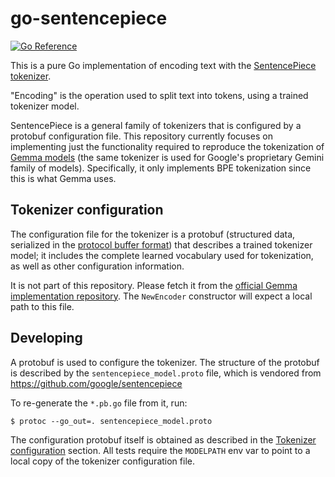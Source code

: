 # go-sentencepiece

[![Go Reference](https://pkg.go.dev/badge/github.com/eliben/go-sentencepiece.svg)](https://pkg.go.dev/github.com/eliben/go-sentencepiece)

This is a pure Go implementation of encoding text with
the [SentencePiece tokenizer](https://github.com/google/sentencepiece).

"Encoding" is the operation used to split text into tokens, using
a trained tokenizer model.

SentencePiece is a general family of tokenizers that is configured
by a protobuf configuration file. This repository currently focuses
on implementing just the functionality required to reproduce the
tokenization of [Gemma models](https://ai.google.dev/gemma) (the same
tokenizer is used for Google's proprietary Gemini family of models).
Specifically, it only implements BPE tokenization since this is what
Gemma uses.

## Tokenizer configuration

The configuration file for the tokenizer is a protobuf (structured
data, serialized in the [protocol buffer format](https://protobuf.dev/))
that describes a trained tokenizer model; it includes
the complete learned vocabulary used for tokenization, as well as
other configuration information.

It is not part of this repository. Please fetch it from the
[official Gemma implementation repository](https://github.com/google/gemma_pytorch/tree/main/tokenizer).
The `NewEncoder` constructor will expect a local path to this file.

## Developing

A protobuf is used to configure the tokenizer. The structure of the
protobuf is described by the `sentencepiece_model.proto` file, which
is vendored from https://github.com/google/sentencepiece

To re-generate the `*.pb.go` file from it, run:

```
$ protoc --go_out=. sentencepiece_model.proto
```

The configuration protobuf itself is obtained as described in the
[Tokenizer configuration](#tokenizer-configuration) section. All
tests require the `MODELPATH` env var to point to a local
copy of the tokenizer configuration file.
